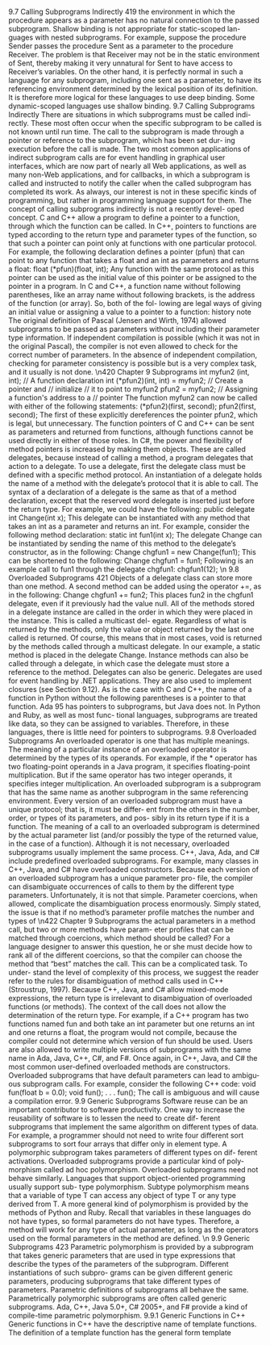 9.7 Calling Subprograms Indirectly    419
the environment in which the procedure appears as a parameter
has no natural connection to the passed subprogram.
Shallow binding is not appropriate for static-scoped lan-
guages with nested subprograms. For example, suppose the
procedure Sender passes the procedure Sent as a parameter
to the procedure Receiver. The problem is that Receiver
may not be in the static environment of Sent, thereby making it
very unnatural for Sent to have access to Receiver’s variables.
On the other hand, it is perfectly normal in such a language for
any subprogram, including one sent as a parameter, to have its
referencing environment determined by the lexical position of
its definition. It is therefore more logical for these languages to
use deep binding. Some dynamic-scoped languages use shallow
binding.
9.7 Calling Subprograms Indirectly
There are situations in which subprograms must be called indi-
rectly. These most often occur when the specific subprogram to
be called is not known until run time. The call to the subprogram is made
through a pointer or reference to the subprogram, which has been set dur-
ing execution before the call is made. The two most common applications of
indirect subprogram calls are for event handling in graphical user interfaces,
which are now part of nearly all Web applications, as well as many non-Web
applications, and for callbacks, in which a subprogram is called and instructed
to notify the caller when the called subprogram has completed its work. As
always, our interest is not in these specific kinds of programming, but rather
in programming language support for them.
The concept of calling subprograms indirectly is not a recently devel-
oped concept. C and C++ allow a program to define a pointer to a function,
through which the function can be called. In C++, pointers to functions are
typed according to the return type and parameter types of the function, so
that such a pointer can point only at functions with one particular protocol.
For example, the following declaration defines a pointer (pfun) that can point
to any function that takes a float and an int as parameters and returns a
float:
float (*pfun)(float, int);
Any function with the same protocol as this pointer can be used as the initial
value of this pointer or be assigned to the pointer in a program. In C and C++,
a function name without following parentheses, like an array name without
following brackets, is the address of the function (or array). So, both of the fol-
lowing are legal ways of giving an initial value or assigning a value to a pointer
to a function:
history note
The original definition of Pascal
(Jensen and Wirth, 1974)
allowed subprograms to be
passed as parameters without
including their parameter type
information. If independent
compilation is possible (which it
was not in the original Pascal),
the compiler is not even allowed
to check for the correct number
of parameters. In the absence
of independent compilation,
checking for parameter
consistency is possible but is a
very complex task, and it usually
is not done.
\n420     Chapter 9  Subprograms
int myfun2 (int, int);  // A function declaration
int (*pfun2)(int, int) = myfun2;  // Create a pointer and
                               // initialize
                                  // it to point to myfun2
pfun2 = myfun2;  // Assigning a function's address to a
              // pointer
The function myfun2 can now be called with either of the following statements:
(*pfun2)(first, second);
pfun2(first, second);
The first of these explicitly dereferences the pointer pfun2, which is legal, but
unnecessary.
The function pointers of C and C++ can be sent as parameters and returned
from functions, although functions cannot be used directly in either of those
roles.
In C#, the power and flexibility of method pointers is increased by making
them objects. These are called delegates, because instead of calling a method,
a program delegates that action to a delegate.
To use a delegate, first the delegate class must be defined with a specific
method protocol. An instantiation of a delegate holds the name of a method
with the delegate’s protocol that it is able to call. The syntax of a declaration of
a delegate is the same as that of a method declaration, except that the reserved
word delegate is inserted just before the return type. For example, we could
have the following:
public delegate int Change(int x);
This delegate can be instantiated with any method that takes an int as a
parameter and returns an int. For example, consider the following method
declaration:
static int fun1(int x);
The delegate Change can be instantiated by sending the name of this
method to the delegate’s constructor, as in the following:
Change chgfun1 = new Change(fun1);
This can be shortened to the following:
Change chgfun1 = fun1;
Following is an example call to fun1 through the delegate chgfun1:
chgfun1(12);
\n 9.8 Overloaded Subprograms     421
Objects of a delegate class can store more than one method. A second
method can be added using the operator +=, as in the following:
Change chgfun1 += fun2;
This places fun2 in the chgfun1 delegate, even if it previously had the
value null. All of the methods stored in a delegate instance are called in the
order in which they were placed in the instance. This is called a multicast del-
egate. Regardless of what is returned by the methods, only the value or object
returned by the last one called is returned. Of course, this means that in most
cases, void is returned by the methods called through a multicast delegate.
In our example, a static method is placed in the delegate Change. Instance
methods can also be called through a delegate, in which case the delegate must
store a reference to the method. Delegates can also be generic.
Delegates are used for event handling by .NET applications. They are also
used to implement closures (see Section 9.12).
As is the case with C and C++, the name of a function in Python without
the following parentheses is a pointer to that function. Ada 95 has pointers to
subprograms, but Java does not. In Python and Ruby, as well as most func-
tional languages, subprograms are treated like data, so they can be assigned
to variables. Therefore, in these languages, there is little need for pointers to
subprograms.
9.8 Overloaded Subprograms
An overloaded operator is one that has multiple meanings. The meaning of a
particular instance of an overloaded operator is determined by the types of its
operands. For example, if the * operator has two floating-point operands in a
Java program, it specifies floating-point multiplication. But if the same operator
has two integer operands, it specifies integer multiplication.
An overloaded subprogram is a subprogram that has the same name as
another subprogram in the same referencing environment. Every version of an
overloaded subprogram must have a unique protocol; that is, it must be differ-
ent from the others in the number, order, or types of its parameters, and pos-
sibly in its return type if it is a function. The meaning of a call to an overloaded
subprogram is determined by the actual parameter list (and/or possibly the type
of the returned value, in the case of a function). Although it is not necessary,
overloaded subprograms usually implement the same process.
C++, Java, Ada, and C# include predefined overloaded subprograms. For
example, many classes in C++, Java, and C# have overloaded constructors.
Because each version of an overloaded subprogram has a unique parameter pro-
file, the compiler can disambiguate occurrences of calls to them by the different
type parameters. Unfortunately, it is not that simple. Parameter coercions, when
allowed, complicate the disambiguation process enormously. Simply stated, the
issue is that if no method’s parameter profile matches the number and types of
\n422     Chapter 9  Subprograms
the actual parameters in a method call, but two or more methods have param-
eter profiles that can be matched through coercions, which method should be
called? For a language designer to answer this question, he or she must decide
how to rank all of the different coercions, so that the compiler can choose the
method that “best” matches the call. This can be a complicated task. To under-
stand the level of complexity of this process, we suggest the reader refer to the
rules for disambiguation of method calls used in C++ (Stroustrup, 1997).
Because C++, Java, and C# allow mixed-mode expressions, the return type is
irrelevant to disambiguation of overloaded functions (or methods). The context
of the call does not allow the determination of the return type. For example, if a
C++ program has two functions named fun and both take an int parameter but
one returns an int and one returns a float, the program would not compile,
because the compiler could not determine which version of fun should be used.
Users are also allowed to write multiple versions of subprograms with the
same name in Ada, Java, C++, C#, and F#. Once again, in C++, Java, and C# the
most common user-defined overloaded methods are constructors.
Overloaded subprograms that have default parameters can lead to ambigu-
ous subprogram calls. For example, consider the following C++ code:
void fun(float b = 0.0);
void fun();
. . .
fun();
The call is ambiguous and will cause a compilation error.
9.9 Generic Subprograms
Software reuse can be an important contributor to software productivity. One
way to increase the reusability of software is to lessen the need to create dif-
ferent subprograms that implement the same algorithm on different types of
data. For example, a programmer should not need to write four different sort
subprograms to sort four arrays that differ only in element type.
A polymorphic subprogram takes parameters of different types on dif-
ferent activations. Overloaded subprograms provide a particular kind of poly-
morphism called ad hoc polymorphism. Overloaded subprograms need not
behave similarly.
Languages that support object-oriented programming usually support sub-
type polymorphism. Subtype polymorphism means that a variable of type T
can access any object of type T or any type derived from T.
A more general kind of polymorphism is provided by the methods of
Python and Ruby. Recall that variables in these languages do not have types,
so formal parameters do not have types. Therefore, a method will work for any
type of actual parameter, as long as the operators used on the formal parameters
in the method are defined.
\n 9.9 Generic Subprograms     423
Parametric polymorphism is provided by a subprogram that takes
generic parameters that are used in type expressions that describe the types
of the parameters of the subprogram. Different instantiations of such subpro-
grams can be given different generic parameters, producing subprograms that
take different types of parameters. Parametric definitions of subprograms all
behave the same. Parametrically polymorphic subprograms are often called
generic subprograms. Ada, C++, Java 5.0+, C# 2005+, and F# provide a kind
of compile-time parametric polymorphism.
9.9.1 Generic Functions in C++
Generic functions in C++ have the descriptive name of template functions. The
definition of a template function has the general form
template <template parameters>
—a function definition that may include the template parameters
A template parameter (there must be at least one) has one of the forms
class identifier
typename identifier
The class form is used for type names. The typename form is used for passing
a value to the template function. For example, it is sometimes convenient to
pass an integer value for the size of an array in the template function.
A template can take another template, in practice often a template class
that defines a user-defined generic type, as a parameter, but we do not consider
that option here.8
As an example of a template function, consider the following:
template <class Type>
Type max(Type first, Type second) {
  return first > second ? first : second;
}
where Type is the parameter that specifies the type of data on which the func-
tion will operate. This template function can be instantiated for any type for
which the operator > is defined. For example, if it were instantiated with int
as the parameter, it would be
int max(int first, int second) {
  return first > second ? first : second;
}

8. Template classes are discussed in Chapter 11.
\n424     Chapter 9  Subprograms
Although this process could be defined as a macro, a macro would have the
disadvantage of not operating correctly if the parameters were expressions with
side effects. For example, suppose the macro were defined as
#define max(a, b) ((a) > (b)) ? (a) : (b)
This definition is generic in the sense that it works for any numeric type.
However, it does not always work correctly if called with a parameter that has
a side effect, such as
max(x++, y)
which produces
((x++) > (y) ? (x++) : (y))
Whenever the value of x is greater than that of y, x will be incremented
twice.
C++ template functions are instantiated implicitly either when the func-
tion is named in a call or when its address is taken with the & operator. For
example, the example template function defined would be instantiated twice
by the following code segment—once for int type parameters and once for
char type parameters:
int a, b, c;
char d, e, f;
. . .
c = max(a, b);
f = max(d, e);
The following is a C++ generic sort subprogram:
template <class Type>
void generic_sort(Type list[], int len) {
  int top, bottom;
  Type temp;
  for (top = 0; top < len - 2; top++)
    for (bottom = top + 1; bottom < len - 1; bottom++)
      if (list[top] > list[bottom]) {
        temp = list[top];
        list[top] = list[bottom];
        list[bottom] = temp;
      }  //** end of if (list[top] . . .
}  //** end of generic_sort
The following is an example instantiation of this template function:
\n 9.9 Generic Subprograms     425
float flt_list[100];
. . .
generic_sort(flt_list, 100);
The templated functions of C++ are a kind of poor cousin to a subprogram
in which the types of the formal parameters are dynamically bound to the types
of the actual parameters in a call. In this case, only a single copy of the code
is needed, whereas with the C++ approach, a copy must be created at compile
time for each different type that is required and the binding of subprogram
calls to subprograms is static.
9.9.2 Generic Methods in Java 5.0
Support for generic types and methods was added to Java in Java 5.0. The name
of a generic class in Java 5.0 is specified by a name followed by one or more
type variables delimited by pointed brackets. For example,
generic_class<T>
where T is the type variable. Generic types are discussed in more detail in
Chapter 11.
Java’s generic methods differ from the generic subprograms of C++ in
several important ways. First, generic parameters must be classes—they can-
not be primitive types. This requirement disallows a generic method that
mimics our example in C++, in which the component types of arrays are
generic and can be primitives. In Java, the components of arrays (as opposed
to containers) cannot be generic. Second, although Java generic methods can
be instantiated any number of times, only one copy of the code is built. The
internal version of a generic method, which is called a raw method, operates
on Object class objects. At the point where the generic value of a generic
method is returned, the compiler inserts a cast to the proper type. Third, in
Java, restrictions can be specified on the range of classes that can be passed
to the generic method as generic parameters. Such restrictions are called
bounds.
As an example of a generic Java 5.0 method, consider the following skeletal
method definition:
public static <T> T doIt(T[] list) {
  . . .
}
This defines a method named doIt that takes an array of elements of a generic
type. The name of the generic type is T and it must be an array. Following is
an example call to doIt:
doIt<String>(myList);
\n426     Chapter 9  Subprograms
Now, consider the following version of doIt, which has a bound on its
generic parameter:
public static <T extends Comparable> T doIt(T[] list) {
  . . .
}
This defines a method that takes a generic array parameter whose elements are
of a class that implements the Comparable interface. That is the restriction, or
bound, on the generic parameter. The reserved word extends seems to imply
that the generic class subclasses the following class. In this context, however,
extends has a different meaning. The expression <T extends BoundingType>
specifies that T should be a “subtype” of the bounding type. So, in this context,
extends means the generic class (or interface) either extends the bounding class
(the bound if it is a class) or implements the bounding interface (if the bound is
an interface). The bound ensures that the elements of any instantiation of the
generic can be compared with the Comparable method, compareTo.
If a generic method has two or more restrictions on its generic type, they
are added to the extends clause, separated by ampersands (&). Also, generic
methods can have more than one generic parameter.
Java 5.0 supports wildcard types. For example, Collection<?> is a wild-
card type for collection classes. This type can be used for any collection type
of any class components. For example, consider the following generic method:
void printCollection(Collection<?> c) {
  for (Object e: c) {
     System.out.println(e);
  }
}
This method prints the elements of any Collection class, regardless of the class
of its components. Some care must be taken with objects of the wildcard type.
For example, because the components of a particular object of this type have a
type, other type objects cannot be added to the collection. For example, consider:
Collection<?> c = new ArrayList<String>();
It would be illegal to use the add method to put something into this collection
unless its type were String.
Wildcard types can be restricted, as is the case with nonwildcard types.
Such types are called bounded wildcard types. For example, consider the follow-
ing method header:
public void drawAll(ArrayList<? extends Shape> things)
The generic type here is a wildcard type that is a subclass of the Shape class. This
method could be written to draw any object whose type is a subclass of Shape.
\n 9.9 Generic Subprograms     427
9.9.3 Generic Methods in C# 2005
The generic methods of C# 2005 are similar in capability to those of Java 5.0,
except there is no support for wildcard types. One unique feature of C# 2005
generic methods is that the actual type parameters in a call can be omitted if the
compiler can infer the unspecified type. For example, consider the following
skeletal class definition:
class MyClass {
  public static T DoIt<T>(T p1) {
    . . .
  }
}
The method DoIt can be called without specifying the generic parameter if
the compiler can infer the generic type from the actual parameter in the call.
For example, both of the following calls are legal:
int myInt = MyClass.DoIt(17);  // Calls DoIt<int>
string myStr = MyClass.DoIt('apples');
    // Calls DoIt<string>
9.9.4 Generic Functions in F#
The type inferencing system of F# is not always able to determine the type of
parameters or the return type of a function. When this is the case, for some
functions, F# infers a generic type for the parameters and the return value.
This is called automatic generalization. For example, consider the following
function definition:
let getLast (a, b, c) = c;;
Because no type information was included, the types of the parameters and
the return value are all inferred to be generic. Because this function does not
include any computations, this is a simple generic function.
Functions can be defined to have generic parameters, as in the following
example:
let printPair (x: 'a) (y: 'a) =
    printfn "%A %A" x y;;
The %A format specification is for any type. The apostrophe in front of the type
named a specifies it to be a generic type.9 This function definition works (with
generic parameters) because no type-constrained operation is included.

9. There is nothing special about a—it could be any legal identifier. By convention, lowercase
letters at the beginning of the alphabet are used.
\n428     Chapter 9  Subprograms
Arithmetic operators are examples of type-constrained operations. For exam-
ple, consider the following function definition:
let adder x y = x + y;;
Type inferencing sets the type of x and y and the return value to int. Because
there is no type coercion in F#, the following call is illegal:
adder 2.5 3.6;;
Even if the type of the parameters were set to be generic, the + operator would
cause the types of x and y to be int.
The generic type could also be specified explicitly in angle brackets, as in
the following:
let printPair2<'T> x y =
    printfn "%A %A" x y;;
This function must be called with a type,10 as in the following:
printPair2<float> 3.5 2.4;;
Because of type inferencing and the lack of type coercions, F# generic
functions are far less useful, especially for numeric computations, than those
of C++, Java 5.0+, and C# 2005+.
9.10 Design Issues for Functions
The following design issues are specific to functions:
• Are side effects allowed?
• What types of values can be returned?
• How many values can be returned?
9.10.1 Functional Side Effects
Because of the problems of side effects of functions that are called in expressions,
as described in Chapter 5, parameters to functions should always be in-mode
parameters. In fact, some languages require this; for example, Ada functions can
have only in-mode formal parameters. This requirement effectively prevents a
function from causing side effects through its parameters or through aliasing of
parameters and globals. In most other imperative languages, however, functions

10. Cconvention explicitly states that generic types are named with uppercase letters starting at T.

